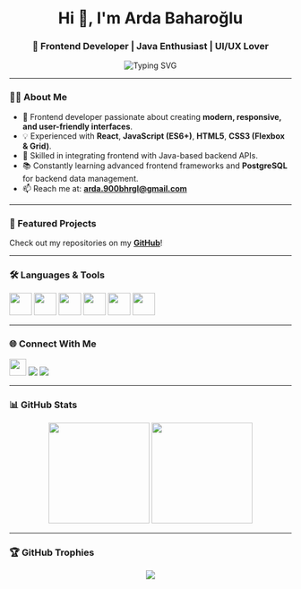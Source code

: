 <h1 align="center">Hi 👋, I'm Arda Baharoğlu</h1>
<h3 align="center">🎨 Frontend Developer | Java Enthusiast | UI/UX Lover</h3>

<p align="center">
  <img src="https://readme-typing-svg.demolab.com?font=Fira+Code&weight=500&size=22&duration=3000&pause=1000&color=FF5733&center=true&vCenter=true&width=500&lines=Frontend+Developer+%7C+React+%7C+JavaScript;UI%2FUX+Enthusiast+%7C+Responsive+Design;Java+Backend+Support" alt="Typing SVG" />
</p>

---

### 👨‍💻 About Me

- 🚀 Frontend developer passionate about creating **modern, responsive, and user-friendly interfaces**.
- 💡 Experienced with **React**, **JavaScript (ES6+)**, **HTML5**, **CSS3 (Flexbox & Grid)**.
- 🔧 Skilled in integrating frontend with Java-based backend APIs.
- 📚 Constantly learning advanced frontend frameworks and **PostgreSQL** for backend data management.
- 📫 Reach me at: **arda.900bhrgl@gmail.com**

---

### 📂 Featured Projects

Check out my repositories on my [**GitHub**](https://github.com/baharogluarda?tab=repositories)!

---

### 🛠️ Languages & Tools

<p align="left">
  <a href="https://reactjs.org/" target="_blank"><img src="https://cdn.jsdelivr.net/gh/devicons/devicon/icons/react/react-original.svg" width="40" height="40"/></a>
  <a href="https://developer.mozilla.org/en-US/docs/Web/JavaScript" target="_blank"><img src="https://cdn.jsdelivr.net/gh/devicons/devicon/icons/javascript/javascript-original.svg" width="40" height="40"/></a>
  <a href="https://www.w3.org/html/" target="_blank"><img src="https://cdn.jsdelivr.net/gh/devicons/devicon/icons/html5/html5-original.svg" width="40" height="40"/></a>
  <a href="https://www.w3schools.com/css/" target="_blank"><img src="https://cdn.jsdelivr.net/gh/devicons/devicon/icons/css3/css3-original.svg" width="40" height="40"/></a>
  <a href="https://www.java.com" target="_blank"><img src="https://cdn.jsdelivr.net/gh/devicons/devicon/icons/java/java-original.svg" width="40" height="40"/></a>
  <a href="https://www.postgresql.org" target="_blank"><img src="https://cdn.jsdelivr.net/gh/devicons/devicon/icons/postgresql/postgresql-original.svg" width="40" height="40"/></a>
</p>

---

### 🌐 Connect With Me

<p align="left">
  <a href="https://linkedin.com/in/baharogluarda" target="_blank"><img src="https://skillicons.dev/icons?i=linkedin" height="30" /></a>
  <a href="https://www.hackerrank.com/baharogluarda" target="_blank"><img src="https://img.shields.io/badge/HackerRank-%232EC866?style=for-the-badge&logo=HackerRank&logoColor=white" /></a>
  <a href="https://www.leetcode.com/baharogluarda" target="_blank"><img src="https://img.shields.io/badge/LeetCode-%23FFA116?style=for-the-badge&logo=leetcode&logoColor=black" /></a>
</p>

---

### 📊 GitHub Stats

<p align="center">
  <img src="https://github-readme-stats.vercel.app/api?username=baharogluarda&show_icons=true&theme=github_dark" height="180"/>
  <img src="https://github-readme-stats.vercel.app/api/top-langs/?username=baharogluarda&layout=compact&theme=github_dark" height="180"/>
</p>

---

### 🏆 GitHub Trophies

<p align="center">
  <img src="https://github-profile-trophy.vercel.app/?username=baharogluarda&theme=onedark&column=4" />
</p>

